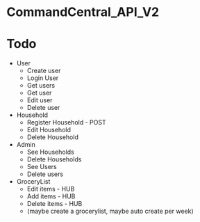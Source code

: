 # CommandCentral_API_V2

# Todo

- User
  - Create user
  - Login User
  - Get users
  - Get user
  - Edit user
  - Delete user
- Household
  - Register Household - POST
  - Edit Household
  - Delete Household
- Admin
  - See Households
  - Delete Households
  - See Users
  - Delete users
- GroceryList
  - Edit items - HUB
  - Add items - HUB
  - Delete items - HUB
  - (maybe create a grocerylist, maybe auto create per week)
